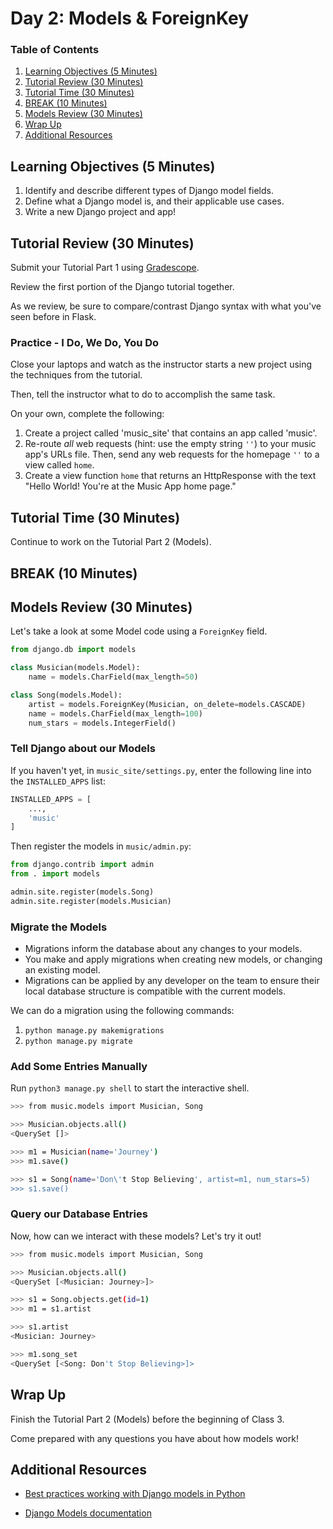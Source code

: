 # Day 2: Models & ForeignKey

### Table of Contents

1. [Learning Objectives (5 Minutes)](#learning-objectives-5-minutes)
1. [Tutorial Review (30 Minutes)](#tutorial-review-30-minutes)
1. [Tutorial Time (30 Minutes)](#tutorial-time-30-minutes)
1. [BREAK (10 Minutes)](#break-10-minutes)
1. [Models Review (30 Minutes)](#models-review-30-minutes)
1. [Wrap Up](#wrap-up)
1. [Additional Resources](#additional-resources)

## Learning Objectives (5 Minutes)

1. Identify and describe different types of Django model fields.
2. Define what a Django model is, and their applicable use cases.
3. Write a new Django project and app!

## Tutorial Review (30 Minutes)

Submit your Tutorial Part 1 using [Gradescope](https://gradescope.com).

Review the first portion of the Django tutorial together.

As we review, be sure to compare/contrast Django syntax with what you've seen before in Flask.

### Practice - I Do, We Do, You Do

Close your laptops and watch as the instructor starts a new project using the techniques from the tutorial.

Then, tell the instructor what to do to accomplish the same task.

On your own, complete the following:

1. Create a project called 'music_site' that contains an app called 'music'.
1. Re-route _all_ web requests (hint: use the empty string `''`) to your music app's URLs file. Then, send any web requests for the homepage `''` to a view called `home`.
1. Create a view function `home` that returns an HttpResponse with the text "Hello World! You're at the Music App home page."

## Tutorial Time (30 Minutes)

Continue to work on the Tutorial Part 2 (Models).

## BREAK (10 Minutes)

## Models Review (30 Minutes)

Let's take a look at some Model code using a `ForeignKey` field.

```py
from django.db import models

class Musician(models.Model):
    name = models.CharField(max_length=50)

class Song(models.Model):
    artist = models.ForeignKey(Musician, on_delete=models.CASCADE)
    name = models.CharField(max_length=100)
    num_stars = models.IntegerField()
```

### Tell Django about our Models

If you haven't yet, in `music_site/settings.py`, enter the following line into the `INSTALLED_APPS` list:

```py
INSTALLED_APPS = [
    ...,
    'music'
]
```

Then register the models in `music/admin.py`:

```py
from django.contrib import admin
from . import models

admin.site.register(models.Song)
admin.site.register(models.Musician)
```

### Migrate the Models

- Migrations inform the database about any changes to your models.
- You make and apply migrations when creating new models, or changing an existing model.
- Migrations can be applied by any developer on the team to ensure their local database structure is compatible with the current models.

We can do a migration using the following commands:

1. `python manage.py makemigrations`
2. `python manage.py migrate`

### Add Some Entries Manually

Run `python3 manage.py shell` to start the interactive shell.

```bash
>>> from music.models import Musician, Song

>>> Musician.objects.all()
<QuerySet []>

>>> m1 = Musician(name='Journey')
>>> m1.save()

>>> s1 = Song(name='Don\'t Stop Believing', artist=m1, num_stars=5)
>>> s1.save()
```

### Query our Database Entries

Now, how can we interact with these models? Let's try it out!

```bash
>>> from music.models import Musician, Song

>>> Musician.objects.all()
<QuerySet [<Musician: Journey>]>

>>> s1 = Song.objects.get(id=1)
>>> m1 = s1.artist

>>> s1.artist
<Musician: Journey>

>>> m1.song_set
<QuerySet [<Song: Don't Stop Believing>]>
```

## Wrap Up

Finish the Tutorial Part 2 (Models) before the beginning of Class 3.

Come prepared with any questions you have about how models work!

## Additional Resources

* [Best practices working with Django models in Python](https://steelkiwi.com/blog/best-practices-working-django-models-python/)

* [Django Models documentation](https://docs.djangoproject.com/en/2.2/topics/db/models/)